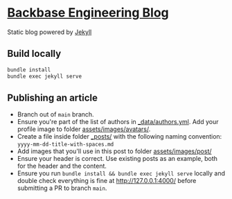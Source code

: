 # [Backbase Engineering Blog](https://engineering.backbase.com)

Static blog powered by [Jekyll](https://jekyllrb.com/)

## Build locally

```sh
bundle install
bundle exec jekyll serve
```

## Publishing an article

* Branch out of `main` branch.
* Ensure you're part of the list of authors in [_data/authors.yml](_data/authors.yml). Add your profile image to folder [assets/images/avatars/](assets/images/avatars/).
* Create a file inside folder [_posts/](_posts/) with the following naming convention: `yyyy-mm-dd-title-with-spaces.md`
* Add images that you'll use in this post to folder [assets/images/post/](assets/images/post/)
* Ensure your header is correct. Use existing posts as an example, both for the header and the content.
* Ensure you run `bundle install && bundle exec jekyll serve` locally and double check everything is fine at http://127.0.0.1:4000/ before submitting a PR to branch `main`.
